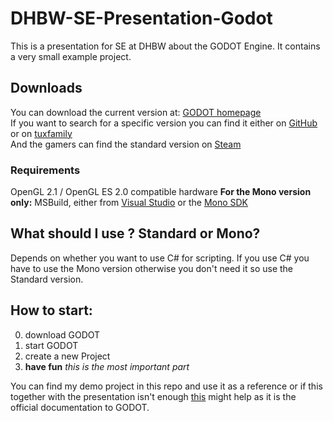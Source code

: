 # DHBW-SE-Presentation-Godot
 This is a presentation for SE at DHBW about the GODOT Engine.
 It contains a very small example project.

## Downloads
 You can download the current version at: [GODOT homepage](https://godotengine.org/download) <br>
 If you want to search for a specific version you can find it either on [GitHub](https://github.com/godotengine/godot/releases) or on [tuxfamily](https://downloads.tuxfamily.org/godotengine/) <br>
 And the gamers can find the standard version on [Steam](https://store.steampowered.com/app/404790/Godot_Engine/)

### Requirements
 OpenGL 2.1 / OpenGL ES 2.0 compatible hardware
 <b>For the Mono version only:</b> MSBuild, either from [Visual Studio](https://visualstudio.microsoft.com/de/downloads/?q=build+tools) or the [Mono SDK](https://www.mono-project.com/download/stable/)

## What should I use ? Standard or Mono?
 Depends on whether you want to use C# for scripting. If you use C# you have to use the Mono version otherwise you don't need it so use the Standard version.

## How to start:
 0. download GODOT
 1. start GODOT 
 2. create a new Project
 3. <b>have fun</B> <i>this is the most important part</i>

 You can find my demo project in this repo and use it as a reference or if this together with the presentation isn't enough [this](https://docs.godotengine.org/en/latest/) might help as it is the official documentation to GODOT.
